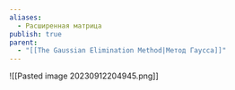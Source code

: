 ```yaml
---
aliases:
  - Расширенная матрица
publish: true
parent:
  - "[[The Gaussian Elimination Method|Метод Гаусса]]"
---
```


![[Pasted image 20230912204945.png]]





